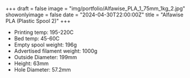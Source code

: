 +++
draft = false
image = "img/portfolio/Alfawise_PLA_1_75mm_1kg_2.jpg"
showonlyimage = false
date = "2024-04-30T22:00:00Z"
title = "Alfawise PLA (Plastic Spool 2)"
+++

-   Printing temp: 195-220C
-   Bed temp: 45-60C
-   Empty spool weight: 196g
-   Advertised filament weight: 1000g
-   Outside Diameter: 199mm
-   Height: 63mm
-   Hole Diameter: 57.2mm
<!--more-->